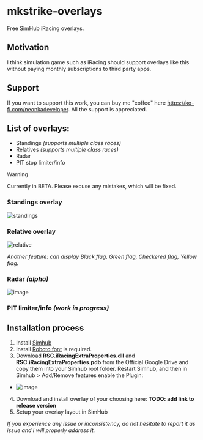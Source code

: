# mkstrike-overlays
Free SimHub iRacing overlays. 

## Motivation
I think simulation game such as iRacing should support overlays like this without paying monthly subscriptions to third party apps.

## Support
If you want to support this work, you can buy me "coffee" here https://ko-fi.com/neonkadeveloper. All the support is appreciated.

## List of overlays:
- Standings *(supports multiple class races)*
- Relatives *(supports multiple class races)*
- Radar
- PIT stop limiter/info

> [!WARNING]
> Currently in BETA. Please excuse any mistakes, which will be fixed.

### Standings overlay
![standings](https://github.com/user-attachments/assets/1044fe37-c175-4c24-828c-24db4562c6a2)

### Relative overlay
![relative](https://github.com/user-attachments/assets/ce096cec-cca5-46d3-9ef4-2a592ef7f785)

*Another feature: can display Black flag, Green flag, Checkered flag, Yellow flag.*

### Radar *(alpha)*
![image](https://github.com/user-attachments/assets/b69ba699-bbdf-4216-bb81-a5cf2de31f9a)

### PIT limiter/info *(work in progress)*

## Installation process
1. Install [Simhub](https://www.simhubdash.com/download-2/)
2. Install [Roboto font](https://fonts.google.com/specimen/Roboto) is required.
3. Download **RSC.iRacingExtraProperties.dll** and **RSC.iRacingExtraProperties.pdb** from the Official Google Drive and copy them into your Simhub root folder. Restart Simhub, and then in Simhub > Add/Remove features enable the Plugin:
  - ![image](https://github.com/user-attachments/assets/10727663-6a37-4082-9f11-a5ade77a78b7)
4. Download and install overlay of your choosing here: **TODO: add link to release version**
5. Setup your overlay layout in SimHub

*If you experience any issue or inconsistency, do not hesitate to report it as issue and I will properly address it.*
